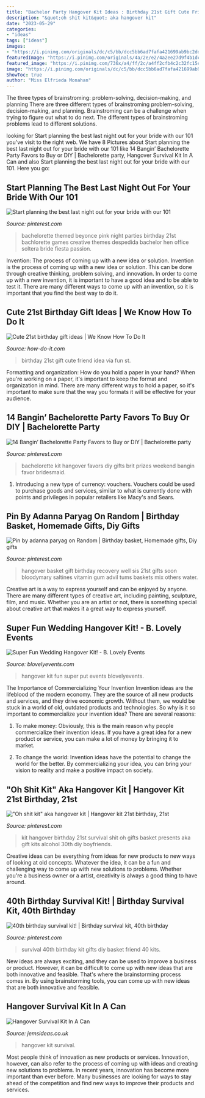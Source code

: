 ```yaml
---
title: "Bachelor Party Hangover Kit Ideas : Birthday 21st Gift Cute Friend Idea Via Fun St"
description: "&quot;oh shit kit&quot; aka hangover kit"
date: "2023-05-29"
categories:
- "ideas"
tags: ["ideas"]
images:
- "https://i.pinimg.com/originals/dc/c5/bb/dcc5bb6ad7fafa421699ab9bc2dd8ba4.jpg"
featuredImage: "https://i.pinimg.com/originals/4a/2e/e2/4a2ee27d9f4b1dcd313d1670039adc39.jpg"
featured_image: "https://i.pinimg.com/736x/a4/ff/2c/a4ff2cfb4c2c32fc15cf7a670392d9b5--hangover-survival-kit-survival-kits.jpg"
image: "https://i.pinimg.com/originals/dc/c5/bb/dcc5bb6ad7fafa421699ab9bc2dd8ba4.jpg"
ShowToc: true
author: "Miss Elfrieda Monahan"
---
```



The three types of brainstroming: problem-solving, decision-making, and planning
There are three different types of brainstroming problem-solving, decision-making, and planning. Brainstroming can be a challenge when trying to figure out what to do next. The different types of brainstroming problems lead to different solutions.

	

		
looking for Start planning the best last night out for your bride with our 101 you've visit to the right web. We have 8 Pictures about Start planning the best last night out for your bride with our 101 like 14 Bangin’ Bachelorette Party Favors to Buy or DIY | Bachelorette party, Hangover Survival Kit In A Can and also Start planning the best last night out for your bride with our 101. Here you go:
		
    
## Start Planning The Best Last Night Out For Your Bride With Our 101

<img loading=lazy src="https://i.pinimg.com/736x/7f/e5/1a/7fe51ac92765b65521bdd46235d3df8c.jpg" onerror="this.onerror=null;this.src='https://tse2.mm.bing.net/th?id=OIP.zHjzUFZoFTiWdTtyCljkiAHaJ3&amp;pid=15.1';" alt="Start planning the best last night out for your bride with our 101">

_Source: pinterest.com_

>bachelorette themed beyonce pink night parties birthday 21st bachlorette games creative themes despedida bachelor hen office soltera bride fiesta passion. 

	

Invention: The process of coming up with a new idea or solution.
Invention is the process of coming up with a new idea or solution. This can be done through creative thinking, problem solving, and innovation. In order to come up with a new invention, it is important to have a good idea and to be able to test it. There are many different ways to come up with an invention, so it is important that you find the best way to do it.

    
## Cute 21st Birthday Gift Ideas | We Know How To Do It

<img loading=lazy src="https://s-media-cache-ak0.pinimg.com/736x/2f/c4/fb/2fc4fb287006dbdff03889edab7f7a8b--st-birthday-ideas-for-best-friend-birthday-fun.jpg" onerror="this.onerror=null;this.src='https://tse1.mm.bing.net/th?id=OIP.ZYeJ83qr-f_c2zWOPtDFWAHaNK&amp;pid=15.1';" alt="Cute 21st birthday gift ideas | We Know How To Do It">

_Source: how-do-it.com_

>birthday 21st gift cute friend idea via fun st. 

	

Formatting and organization: How do you hold a paper in your hand?
When you're working on a paper, it's important to keep the format and organization in mind. There are many different ways to hold a paper, so it's important to make sure that the way you formats it will be effective for your audience.

    
## 14 Bangin’ Bachelorette Party Favors To Buy Or DIY | Bachelorette Party

<img loading=lazy src="https://i.pinimg.com/736x/d5/7d/4c/d57d4cf533ba27d5b158af5a4cf2a1f7.jpg" onerror="this.onerror=null;this.src='https://tse1.mm.bing.net/th?id=OIP.r60HYRyL659zXgauW_HbcQHaKR&amp;pid=15.1';" alt="14 Bangin’ Bachelorette Party Favors to Buy or DIY | Bachelorette party">

_Source: pinterest.com_

>bachelorette kit hangover favors diy gifts brit prizes weekend bangin favor bridesmaid. 

	

1. Introducing a new type of currency: vouchers. Vouchers could be used to purchase goods and services, similar to what is currently done with points and privileges in popular retailers like Macy's and Sears. 

    
## Pin By Adanna Paryag On Random | Birthday Basket, Homemade Gifts, Diy Gifts

<img loading=lazy src="https://i.pinimg.com/originals/4a/2e/e2/4a2ee27d9f4b1dcd313d1670039adc39.jpg" onerror="this.onerror=null;this.src='https://tse4.mm.bing.net/th?id=OIP.ecVVDhJjzWGZ9oCvbwh2PAHaJ4&amp;pid=15.1';" alt="Pin by adanna paryag on Random | Birthday basket, Homemade gifts, Diy gifts">

_Source: pinterest.com_

>hangover basket gift birthday recovery well sis 21st gifts soon bloodymary saltines vitamin gum advil tums baskets mix others water. 

	

Creative art is a way to express yourself and can be enjoyed by anyone. There are many different types of creative art, including painting, sculpture, film, and music. Whether you are an artist or not, there is something special about creative art that makes it a great way to express yourself.

    
## Super Fun Wedding Hangover Kit! - B. Lovely Events

<img loading=lazy src="http://blovelyevents.com/wp-content/uploads/2015/04/Fun-ideas-For-A-Weddig-Hangover-Kit.jpg" onerror="this.onerror=null;this.src='https://tse2.mm.bing.net/th?id=OIP.ypM_A0WHpGcpL6b0Y8A_YAHaLH&amp;pid=15.1';" alt="Super Fun Wedding Hangover Kit! - B. Lovely Events">

_Source: blovelyevents.com_

>hangover kit fun super put events blovelyevents. 

	

The Importance of Commercializing Your Invention
Invention ideas are the lifeblood of the modern economy. They are the source of all new products and services, and they drive economic growth. Without them, we would be stuck in a world of old, outdated products and technologies.
So why is it so important to commercialize your invention idea? There are several reasons:

1. To make money: Obviously, this is the main reason why people commercialize their invention ideas. If you have a great idea for a new product or service, you can make a lot of money by bringing it to market.

2. To change the world: Invention ideas have the potential to change the world for the better. By commercializing your idea, you can bring your vision to reality and make a positive impact on society.


    
## &quot;Oh Shit Kit&quot; Aka Hangover Kit | Hangover Kit 21st Birthday, 21st

<img loading=lazy src="https://i.pinimg.com/736x/a4/ff/2c/a4ff2cfb4c2c32fc15cf7a670392d9b5--hangover-survival-kit-survival-kits.jpg" onerror="this.onerror=null;this.src='https://tse1.mm.bing.net/th?id=OIP.78ktZ_6Jm7NaNpisA4vpeQHaJ3&amp;pid=15.1';" alt="&quot;Oh shit kit&quot; aka hangover kit | Hangover kit 21st birthday, 21st">

_Source: pinterest.com_

>kit hangover birthday 21st survival shit oh gifts basket presents aka gift kits alcohol 30th diy boyfriends. 

	

Creative ideas can be everything from ideas for new products to new ways of looking at old concepts. Whatever the idea, it can be a fun and challenging way to come up with new solutions to problems. Whether you're a business owner or a artist, creativity is always a good thing to have around.

    
## 40th Birthday Survival Kit! | Birthday Survival Kit, 40th Birthday

<img loading=lazy src="https://i.pinimg.com/originals/dc/c5/bb/dcc5bb6ad7fafa421699ab9bc2dd8ba4.jpg" onerror="this.onerror=null;this.src='https://tse1.mm.bing.net/th?id=OIP.sfpNV74f1LcfQOOsPMSs8AHaJ4&amp;pid=15.1';" alt="40th birthday survival kit! | Birthday survival kit, 40th birthday">

_Source: pinterest.com_

>survival 40th birthday kit gifts diy basket friend 40 kits. 

	

New ideas are always exciting, and they can be used to improve a business or product. However, it can be difficult to come up with new ideas that are both innovative and feasible. That's where the brainstorming process comes in. By using brainstorming tools, you can come up with new ideas that are both innovative and feasible.

    
## Hangover Survival Kit In A Can

<img loading=lazy src="http://www.jemsideas.co.uk/ekmps/shops/jemsideas/images/hangover-survival-kit-in-a-[2]-8235-p.png" onerror="this.onerror=null;this.src='https://tse2.mm.bing.net/th?id=OIP.lheXqTIy2uoskmJiuizFzQHaE2&amp;pid=15.1';" alt="Hangover Survival Kit In A Can">

_Source: jemsideas.co.uk_

>hangover kit survival. 

	

Most people think of innovation as new products or services. Innovation, however, can also refer to the process of coming up with ideas and creating new solutions to problems. In recent years, innovation has become more important than ever before. Many businesses are looking for ways to stay ahead of the competition and find new ways to improve their products and services.

